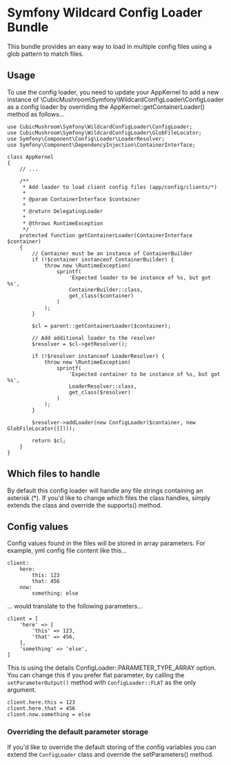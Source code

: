 Symfony Wildcard Config Loader Bundle
=====================================

This bundle provides an easy way to load in multiple config files using a glob pattern to match files.
 
 
Usage
-----

To use the config loader, you need to update your AppKernel to add a new instance of 
\CubicMushroom\Symfony\WildcardConfigLoader\ConfigLoader as a config loader by overriding the 
AppKernel::getContainerLoader() method as follows...


````
use CubicMushroom\Symfony\WildcardConfigLoader\ConfigLoader;
use CubicMushroom\Symfony\WildcardConfigLoader\GlobFileLocator;
use Symfony\Component\Config\Loader\LoaderResolver;
use Symfony\Component\DependencyInjection\ContainerInterface;

class AppKernel
{
    // ...

    /**
     * Add loader to load client config files (app/config/clients/*)
     *
     * @param ContainerInterface $container
     *
     * @return DelegatingLoader
     *
     * @throws RuntimeException
     */
    protected function getContainerLoader(ContainerInterface $container)
    {
        // Container must be an instance of ContainerBuilder
        if (!$container instanceof ContainerBuilder) {
            throw new \RuntimeException(
                sprintf(
                    'Expected loader to be instance of %s, but got %s',
                    ContainerBuilder::class,
                    get_class($container)
                )
            );
        }

        $cl = parent::getContainerLoader($container);

        // Add additional loader to the resolver
        $resolver = $cl->getResolver();

        if (!$resolver instanceof LoaderResolver) {
            throw new \RuntimeException(
                sprintf(
                    'Expected container to be instance of %s, but got %s',
                    LoaderResolver::class,
                    get_class($resolver)
                )
            );
        }

        $resolver->addLoader(new ConfigLoader($container, new GlobFileLocator([])));

        return $cl;
    }
}
````


Which files to handle
---------------------

By default this config loader will handle any file strings containing an asterisk (\*).  If you'd like to change which 
files the class handles, simply extends the class and override the supports() method.


Config values
-------------

Config values found in the files will be stored in array parameters.  For example, yml config file content like this...

````
client:
    here:
        this: 123
        that: 456
    now:
        something: else
````

... would translate to the following parameters...

````
client = [
    'here' => [
        'this' => 123,
        'that' => 456,
    ],
    'something' => 'else',
]
````


This is using the details ConfigLoader::PARAMETER_TYPE_ARRAY option.  You can change this if you prefer flat parameter, 
by calling the `setParameterOutput()` method with `ConfigLoader::FLAT` as the only argument. 

````
client.here.this = 123
client.here.that = 456
client.now.something = else
````


### Overriding the default parameter storage

If you'd like to override the default storing of the config variables you can extend the `ConfigLoader` class and 
override the setParameters() method.